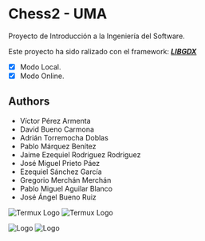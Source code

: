 
# Chess2 - UMA

Proyecto de Introducción a la Ingeniería del Software.

Este proyecto ha sido ralizado con el framework:     [***LIBGDX***](https://libgdx.com/)

- [x]  Modo Local.
- [x]  Modo Online. 

## Authors
-   Víctor Pérez Armenta  			
-   David Bueno Carmona 			
-   Adrián Torremocha Doblas  			
-   Pablo Márquez Benítez  			
-   Jaime Ezequiel Rodriguez Rodriguez 	
-   José Miguel Prieto Páez 			
-   Ezequiel Sánchez García 			
-   Gregorio Merchán Merchán 			
-   Pablo Miguel Aguilar Blanco 	 		
-   José Ángel Bueno Ruiz


![Termux Logo](https://user-images.githubusercontent.com/72879799/153904003-d7dee710-6552-4d23-a803-7a9a0ba67d92.png#gh-dark-mode-only)
![Termux Logo](https://user-images.githubusercontent.com/72879799/153904095-9d78a019-8495-4035-8174-e3da8e4dd66b.png#gh-light-mode-only)

![Logo](https://i.imgur.com/ZqeEfQR.png#gh-dark-mode-only)
![Logo](https://i.imgur.com/fiNfJgw.png#gh-light-mode-only)

